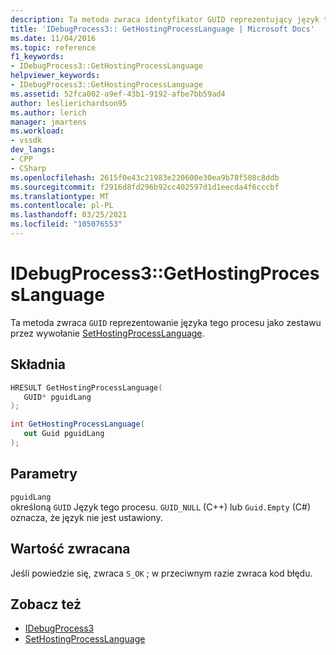```yaml
---
description: Ta metoda zwraca identyfikator GUID reprezentujący język tego procesu określony przez wywołanie SetHostingProcessLanguage.
title: 'IDebugProcess3:: GetHostingProcessLanguage | Microsoft Docs'
ms.date: 11/04/2016
ms.topic: reference
f1_keywords:
- IDebugProcess3::GetHostingProcessLanguage
helpviewer_keywords:
- IDebugProcess3::GetHostingProcessLanguage
ms.assetid: 52fca002-a9ef-43b1-9192-afbe7bb59ad4
author: leslierichardson95
ms.author: lerich
manager: jmartens
ms.workload:
- vssdk
dev_langs:
- CPP
- CSharp
ms.openlocfilehash: 2615f0e43c21983e220600e30ea9b78f508c8ddb
ms.sourcegitcommit: f2916d8fd296b92cc402597d1d1eecda4f6cccbf
ms.translationtype: MT
ms.contentlocale: pl-PL
ms.lasthandoff: 03/25/2021
ms.locfileid: "105076553"
---
```

# <a name="idebugprocess3gethostingprocesslanguage"></a>IDebugProcess3::GetHostingProcessLanguage
Ta metoda zwraca `GUID` reprezentowanie języka tego procesu jako zestawu przez wywołanie [SetHostingProcessLanguage](../../../extensibility/debugger/reference/idebugprocess3-sethostingprocesslanguage.md).

## <a name="syntax"></a>Składnia

```cpp
HRESULT GetHostingProcessLanguage(
   GUID* pguidLang
);
```

```csharp
int GetHostingProcessLanguage(
   out Guid pguidLang
);
```

## <a name="parameters"></a>Parametry
`pguidLang`\
określoną `GUID` Język tego procesu. `GUID_NULL` (C++) lub `Guid.Empty` (C#) oznacza, że język nie jest ustawiony.

## <a name="return-value"></a>Wartość zwracana
 Jeśli powiedzie się, zwraca `S_OK` ; w przeciwnym razie zwraca kod błędu.

## <a name="see-also"></a>Zobacz też
- [IDebugProcess3](../../../extensibility/debugger/reference/idebugprocess3.md)
- [SetHostingProcessLanguage](../../../extensibility/debugger/reference/idebugprocess3-sethostingprocesslanguage.md)
